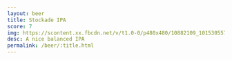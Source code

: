 ```yaml
---
layout: beer
title: Stockade IPA
score: 7
img: https://scontent.xx.fbcdn.net/v/t1.0-0/p480x480/10882109_10153055725553745_9030008793027639075_n.jpg?oh=1bd88c60803c8d4ace825a0f91b1e1dd&oe=5912BDCC
desc: A nice balanced IPA
permalink: /beer/:title.html
---
```

